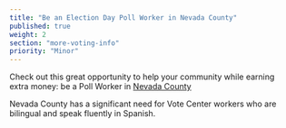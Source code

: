 ```yaml
---
title: "Be an Election Day Poll Worker in Nevada County"
published: true
weight: 2
section: "more-voting-info"
priority: "Minor"
---
```


Check out this great opportunity to help your community while earning extra money: be a Poll Worker in [Nevada County](https://www.mynevadacounty.com/850/Becoming-a-Poll-Worker)  

Nevada County has a significant need for Vote Center workers who are bilingual and speak fluently in Spanish. 

